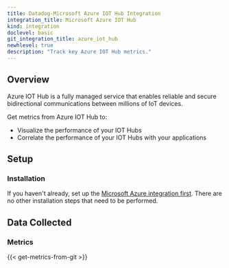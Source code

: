 ```yaml
---
title: Datadog-Microsoft Azure IOT Hub Integration
integration_title: Microsoft Azure IOT Hub
kind: integration
doclevel: basic
git_integration_title: azure_iot_hub
newhlevel: true
description: "Track key Azure IOT Hub metrics."
---
```


## Overview
 Azure IOT Hub is a fully managed service that enables reliable and secure bidirectional communications between millions of IoT devices.

Get metrics from Azure IOT Hub to:

* Visualize the performance of your IOT Hubs
* Correlate the performance of your IOT Hubs with your applications

## Setup
### Installation

If you haven't already, set up the [Microsoft Azure integration first](/integrations/azure). There are no other installation steps that need to be performed.

## Data Collected
### Metrics

{{< get-metrics-from-git >}}
